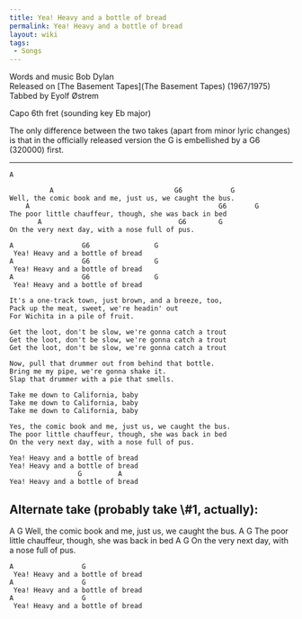 ```yaml
---
title: Yea! Heavy and a bottle of bread
permalink: Yea! Heavy and a bottle of bread
layout: wiki
tags:
 - Songs
---
```


Words and music Bob Dylan  
Released on [The Basement Tapes](The Basement Tapes)
(1967/1975)  
Tabbed by Eyolf Østrem

Capo 6th fret (sounding key Eb major)

The only difference between the two takes (apart from minor lyric
changes) is that in the officially released version the G is embellished
by a G6 (320000) first.

* * * * *

    A

              A                              G6            G
    Well, the comic book and me, just us, we caught the bus.
        A                                               G6       G
    The poor little chauffeur, though, she was back in bed
           A                                  G6        G
    On the very next day, with a nose full of pus.

    A                 G6                G
     Yea! Heavy and a bottle of bread
    A                 G6                G
     Yea! Heavy and a bottle of bread
    A                 G6                G
     Yea! Heavy and a bottle of bread

    It's a one-track town, just brown, and a breeze, too,
    Pack up the meat, sweet, we're headin' out
    For Wichita in a pile of fruit.

    Get the loot, don't be slow, we're gonna catch a trout
    Get the loot, don't be slow, we're gonna catch a trout
    Get the loot, don't be slow, we're gonna catch a trout

    Now, pull that drummer out from behind that bottle.
    Bring me my pipe, we're gonna shake it.
    Slap that drummer with a pie that smells.

    Take me down to California, baby
    Take me down to California, baby
    Take me down to California, baby

    Yes, the comic book and me, just us, we caught the bus.
    The poor little chauffeur, though, she was back in bed
    On the very next day, with a nose full of pus.

    Yea! Heavy and a bottle of bread
    Yea! Heavy and a bottle of bread
                     G         A
    Yea! Heavy and a bottle of bread

<h2 class="songversion">
Alternate take (probably take \#1, actually):

</h2>
              A                              G
    Well, the comic book and me, just us, we caught the bus.
        A                                               G
    The poor little chauffeur, though, she was back in bed
           A                                  G
    On the very next day, with a nose full of pus.

    A                 G
     Yea! Heavy and a bottle of bread
    A                 G
     Yea! Heavy and a bottle of bread
    A                 G
     Yea! Heavy and a bottle of bread
